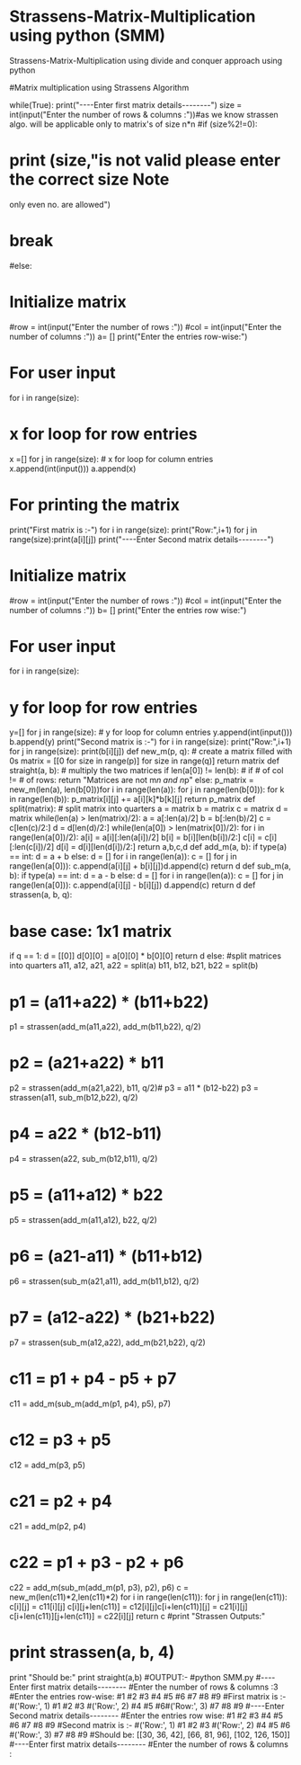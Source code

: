 # Strassens-Matrix-Multiplication using python (SMM)
Strassens-Matrix-Multiplication using divide and conquer approach using python

#Matrix multiplication using Strassens Algorithm

while(True):
print("----Enter first matrix details--------")
size = int(input("Enter the number of rows & columns :"))#as
we know strassen algo. will be applicable only to matrix's of size
n*n
#if (size%2!=0):
# print (size,"is not valid please enter the correct size Note
only even no. are allowed")
# break
#else:
# Initialize matrix
#row = int(input("Enter the number of rows :"))
#col = int(input("Enter the number of columns :"))
a= []
print("Enter the entries row-wise:")
# For user input
for i in range(size):
# x for loop for row entries
x =[]
for j in range(size): # x for loop for column entries
x.append(int(input()))
a.append(x)
# For printing the matrix
print("First matrix is :-")
for i in range(size):
print("Row:",i+1)
for j in range(size):print(a[i][j])
print("----Enter Second matrix details--------")
# Initialize matrix
#row = int(input("Enter the number of rows :"))
#col = int(input("Enter the number of columns :"))
b= []
print("Enter the entries row wise:")
# For user input
for i in range(size):
# y for loop for row entries
y=[]
for j in range(size): # y for loop for column entries
y.append(int(input()))
b.append(y)
print("Second matrix is :-")
for i in range(size):
print("Row:",i+1)
for j in range(size):
print(b[i][j])
def new_m(p, q): # create a matrix filled with 0s
matrix = [[0 for size in range(p)] for size in range(q)]
return matrix
def straight(a, b): # multiply the two matrices
if len(a[0]) != len(b): # if # of col != # of rows:
return "Matrices are not m*n and n*p"
else:
p_matrix = new_m(len(a), len(b[0]))for i in range(len(a)):
for j in range(len(b[0])):
for k in range(len(b)):
p_matrix[i][j] += a[i][k]*b[k][j]
return p_matrix
def split(matrix): # split matrix into quarters
a = matrix
b = matrix
c = matrix
d = matrix
while(len(a) > len(matrix)/2):
a = a[:len(a)/2]
b = b[:len(b)/2]
c = c[len(c)/2:]
d = d[len(d)/2:]
while(len(a[0]) > len(matrix[0])/2):
for i in range(len(a[0])/2):
a[i] = a[i][:len(a[i])/2]
b[i] = b[i][len(b[i])/2:]
c[i] = c[i][:len(c[i])/2]
d[i] = d[i][len(d[i])/2:]
return a,b,c,d
def add_m(a, b):
if type(a) == int:
d = a + b
else:
d = []
for i in range(len(a)):
c = []
for j in range(len(a[0])):
c.append(a[i][j] + b[i][j])d.append(c)
return d
def sub_m(a, b):
if type(a) == int:
d = a - b
else:
d = []
for i in range(len(a)):
c = []
for j in range(len(a[0])):
c.append(a[i][j] - b[i][j])
d.append(c)
return d
def strassen(a, b, q):
# base case: 1x1 matrix
if q == 1:
d = [[0]]
d[0][0] = a[0][0] * b[0][0]
return d
else:
#split matrices into quarters
a11, a12, a21, a22 = split(a)
b11, b12, b21, b22 = split(b)
# p1 = (a11+a22) * (b11+b22)
p1 = strassen(add_m(a11,a22), add_m(b11,b22), q/2)
# p2 = (a21+a22) * b11
p2 = strassen(add_m(a21,a22), b11, q/2)# p3 = a11 * (b12-b22)
p3 = strassen(a11, sub_m(b12,b22), q/2)
# p4 = a22 * (b12-b11)
p4 = strassen(a22, sub_m(b12,b11), q/2)
# p5 = (a11+a12) * b22
p5 = strassen(add_m(a11,a12), b22, q/2)
# p6 = (a21-a11) * (b11+b12)
p6 = strassen(sub_m(a21,a11), add_m(b11,b12), q/2)
# p7 = (a12-a22) * (b21+b22)
p7 = strassen(sub_m(a12,a22), add_m(b21,b22), q/2)
# c11 = p1 + p4 - p5 + p7
c11 = add_m(sub_m(add_m(p1, p4), p5), p7)
# c12 = p3 + p5
c12 = add_m(p3, p5)
# c21 = p2 + p4
c21 = add_m(p2, p4)
# c22 = p1 + p3 - p2 + p6
c22 = add_m(sub_m(add_m(p1, p3), p2), p6)
c = new_m(len(c11)*2,len(c11)*2)
for i in range(len(c11)):
for j in range(len(c11)):
c[i][j]
= c11[i][j]
c[i][j+len(c11)]
= c12[i][j]c[i+len(c11)][j]
= c21[i][j]
c[i+len(c11)][j+len(c11)] = c22[i][j]
return c
#print "Strassen Outputs:"
# print strassen(a, b, 4)
print "Should be:"
print straight(a,b)
#OUTPUT:-
#python SMM.py
#----Enter first matrix details--------
#Enter the number of rows & columns :3
#Enter the entries row-wise:
#1
#2
#3
#4
#5
#6
#7
#8
#9
#First matrix is :-
#('Row:', 1)
#1
#2
#3
#('Row:', 2)
#4
#5
#6#('Row:', 3)
#7
#8
#9
#----Enter Second matrix details--------
#Enter the entries row wise:
#1
#2
#3
#4
#5
#6
#7
#8
#9
#Second matrix is :-
#('Row:', 1)
#1
#2
#3
#('Row:', 2)
#4
#5
#6
#('Row:', 3)
#7
#8
#9
#Should be:
[[30, 36, 42], [66, 81, 96], [102, 126, 150]]
#----Enter first matrix details--------
#Enter the number of rows & columns :
